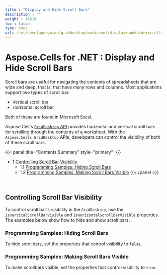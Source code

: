 ```yaml
---
title : "Display and Hide Scroll Bars" 
description : "" 
weight : 16618 
toc : false
type: docs
url: /net/developerguide/griddesktop/worksheet/display+and+hide+scroll+bars/
---
```


# Aspose.Cells for .NET : Display and Hide Scroll Bars


Scroll bars are useful for navigating the contents of spreadsheets that are wide and deep, that is, that have many rows and columns. Most applications support two types of scroll bar:

*   Vertical scroll bar
*   Horizontal scroll bar

Both of these are found in Microsoft Excel.

Aspose.Cell's [`GridDesktop` API](/pages/createpage.action?spaceKey=cellsnet&title=Aspose.Cells.GridDesktop+namespace&linkCreation=true&fromPageId=5017753) provides horizontal and vertical scroll bars for scrolling through the contents of a worksheet. With the `Aspose.Cells.GridDesktop` APIs, developers can control the visibility of both of these scroll bars.

{{< panel title="Contents Summary" style="primary" >}}
*   1 [Controlling Scroll Bar Visibility](#controlling-scroll-bar-visibility)
    *   1.1 [Programming Samples: Hiding Scroll Bars](#programming-samples:-hiding-scroll-bars)
    *   1.2 [Programming Samples: Making Scroll Bars Visible](#programming-samples:-making-scroll-bars-visible)
{{< /panel >}}
 

 

## Controlling Scroll Bar Visibility

To control scroll bar's visibility in the `GridDesktop`, use the `IsVerticalScrollBarVisible` and `IsHorizontalScrollBarVisible` properties. The examples below show how to hide and show scroll bars.

### Programming Samples: Hiding Scroll Bars

To hide scrollbars, set the properties that control visibility to `false`.

### Programming Samples: Making Scroll Bars Visible

To make scrollbars visible, set the properties that control visibility to `true`.

